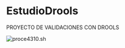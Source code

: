 # EstudioDrools
PROYECTO DE VALIDACIONES CON DROOLS

![proce4310.sh](https://www.plantuml.com/plantuml/svg/TPFTRjf048Nlzob6wWseW19-50cQDYwGnCgF4QRj9HhM0soothLcrpJaRVe0kSeZy6AL7Ke0DPUhi-jpPhxZ2-UHVPvgoDXAQhTEJnfkAOHNNXDSwlp1Ga8QuYNfeplkKPaC6LE8_LeJECzA5f_QKmOqnrpxIslyFQO40IlyG8_LCy5fymEnT9XPdUpf0RFzFLag-MZ8EMWsciTYtshBy6d1k1P2bACAqRqbOiYGDtzIycmTL4R3SHWDeXeCu_xmFXY7KRKdHBTlpLmjSaO6J6UAZ2U8na7_TYWgSJYeRG_Jw-XkM8DHCBakd_r4hPBY3SkbMba72G4PpvXWJwWvL89_GdJphGf-IGOgyUQbAaWxWigzhGg0xf3PCgnXhanF03XlCq4cKVEtP2xN7e4CH8nIawZy2CF1DFf-6ru5WxVyLsI8zuD8Qo3uTTCJnde2Lekb5tK8ZFMOM3VzCYUvnAyD_-IXSjOvQLNtrBFMaNwWTjf7yY3kj5lL8Z0KPa9qXmyaSuzSj6Z1c29ah8nK6MenAehbiAXM4NnxPD1suVwNjhYuyzDs8UemffLoofhz67lsvU9tUE7y79e7gmVOhQjqk2FZSjHbsVsJxvL4p4eXmshpWZ3kZm21adJMS4erfExjqNl7b6QiKbLWJEsAtb4818cSaSUY7QviJ37vra9QPh95T3LN4gNQl9g3FOH6wdnDGCvZidbnNabqNL67YVMe0RTOH1r6bi6hpBuHhS5PgmQTTgi6nMW7W0BfSzJg6HaypZJkcXM7W-ae60TtmyauYgjRGYL31YxtldarvNhFMrLHj0mzV6wUB7l5NsSpSK4coLFz5m00 "proce4310.sh")

